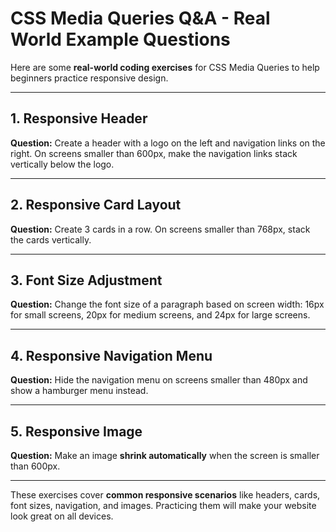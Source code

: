 # CSS Media Queries Q&A - Real World Example Questions

Here are some **real-world coding exercises** for CSS Media Queries to help beginners practice responsive design.

---

## 1. Responsive Header

**Question:** Create a header with a logo on the left and navigation links on the right. On screens smaller than 600px, make the navigation links stack vertically below the logo.

---

## 2. Responsive Card Layout

**Question:** Create 3 cards in a row. On screens smaller than 768px, stack the cards vertically.

---

## 3. Font Size Adjustment

**Question:** Change the font size of a paragraph based on screen width: 16px for small screens, 20px for medium screens, and 24px for large screens.

---

## 4. Responsive Navigation Menu

**Question:** Hide the navigation menu on screens smaller than 480px and show a hamburger menu instead.

---

## 5. Responsive Image

**Question:** Make an image **shrink automatically** when the screen is smaller than 600px.

---

These exercises cover **common responsive scenarios** like headers, cards, font sizes, navigation, and images. Practicing them will make your website look great on all devices.
